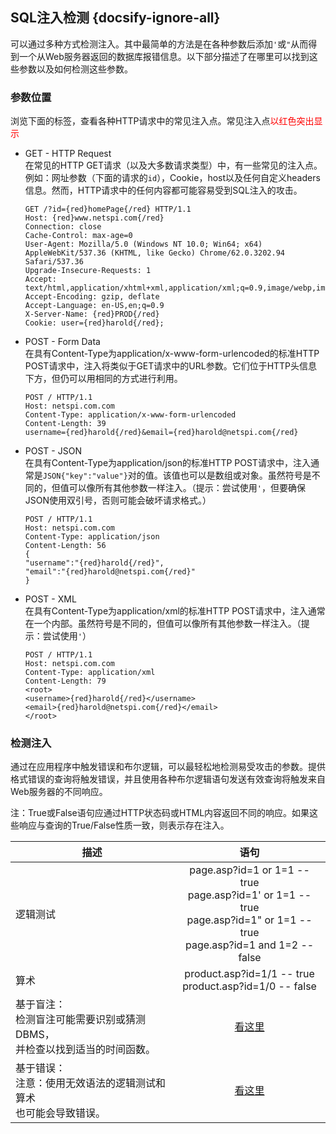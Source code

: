 ## SQL注入检测 {docsify-ignore-all}
可以通过多种方式检测注入。其中最简单的方法是在各种参数后添加`'`或`"`从而得到一个从Web服务器返回的数据库报错信息。以下部分描述了在哪里可以找到这些参数以及如何检测这些参数。
### 参数位置
浏览下面的标签，查看各种HTTP请求中的常见注入点。常见注入点<font color='red'>以红色突出显示</font>





<!-- ::: tabs language -->

- GET - HTTP Request <br />
    在常见的HTTP GET请求（以及大多数请求类型）中，有一些常见的注入点。例如：网址参数（下面的请求的`id`），Cookie，host以及任何自定义headers信息。然而，HTTP请求中的任何内容都可能容易受到SQL注入的攻击。
    
  ```code
  GET /?id={red}homePage{/red} HTTP/1.1
  Host: {red}www.netspi.com{/red}
  Connection: close
  Cache-Control: max-age=0
  User-Agent: Mozilla/5.0 (Windows NT 10.0; Win64; x64) AppleWebKit/537.36 (KHTML, like Gecko) Chrome/62.0.3202.94 Safari/537.36
  Upgrade-Insecure-Requests: 1
  Accept: text/html,application/xhtml+xml,application/xml;q=0.9,image/webp,image/apng,*/*;q=0.8
  Accept-Encoding: gzip, deflate
  Accept-Language: en-US,en;q=0.9
  X-Server-Name: {red}PROD{/red}
  Cookie: user={red}harold{/red};
  ```

- POST - Form Data<br />
    在具有Content-Type为application/x-www-form-urlencoded的标准HTTP POST请求中，注入将类似于GET请求中的URL参数。它们位于HTTP头信息下方，但仍可以用相同的方式进行利用。

  ```code
  POST / HTTP/1.1
  Host: netspi.com.com
  Content-Type: application/x-www-form-urlencoded
  Content-Length: 39
  username={red}harold{/red}&email={red}harold@netspi.com{/red}
  ```

- POST - JSON<br />
    在具有Content-Type为application/json的标准HTTP POST请求中，注入通常是`JSON{"key":"value"}`对的值。该值也可以是数组或对象。虽然符号是不同的，但值可以像所有其他参数一样注入。（提示：尝试使用`'`，但要确保JSON使用双引号，否则可能会破坏请求格式。）

  ```code
  POST / HTTP/1.1
  Host: netspi.com.com
  Content-Type: application/json
  Content-Length: 56
  {
  "username":"{red}harold{/red}",
  "email":"{red}harold@netspi.com{/red}"
  }
  ```
    
- POST - XML<br />
    在具有Content-Type为application/xml的标准HTTP POST请求中，注入通常在一个内部<xmlObject></xmlObject>。虽然符号是不同的，但值可以像所有其他参数一样注入。（提示：尝试使用`'`）
    
  ```code
  POST / HTTP/1.1
  Host: netspi.com.com
  Content-Type: application/xml
  Content-Length: 79
  <root>
  <username>{red}harold{/red}</username>
  <email>{red}harold@netspi.com{/red}</email>
  </root>
  ```
    
<!-- ::: -->



### 检测注入
通过在应用程序中触发错误和布尔逻辑，可以最轻松地检测易受攻击的参数。提供格式错误的查询将触发错误，并且使用各种布尔逻辑语句发送有效查询将触发来自Web服务器的不同响应。

注：True或False语句应通过HTTP状态码或HTML内容返回不同的响应。如果这些响应与查询的True/False性质一致，则表示存在注入。

| 描述   |      语句     |  
|----------|:-------------:|
| 逻辑测试 |  page.asp?id=1 or 1=1 -- true <br>page.asp?id=1' or 1=1 -- true<br>page.asp?id=1" or 1=1 -- true<br>page.asp?id=1 and 1=2 -- false |
| 算术 |    product.asp?id=1/1 -- true<br> product.asp?id=1/0 -- false  |
| 基于盲注：<br />检测盲注可能需要识别或猜测DBMS，<br />并检查以找到适当的时间函数。 | [看这里](/injectionTypes/blindBased)|
| 基于错误：<br>注意：使用无效语法的逻辑测试和算术<br />也可能会导致错误。 | [看这里](/injectionTypes/errorBased)|








